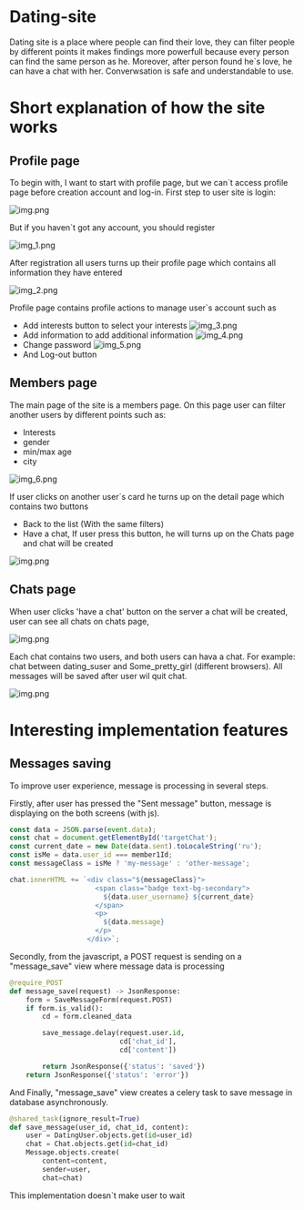 # Dating-site

Dating site is a place where people can find their love, they can filter people by different points 
it makes findings more powerfull because every person can find the same person as he.
Moreover, after person found he`s love, he can have a chat with her. Converwsation is safe and understandable to use.

# Short explanation of how the site works

## Profile page

To begin with, I want to start with profile page, but we can`t access profile page before creation account and log-in.
First step to user site is login:

![img.png](readme_images/img.png)

But if you haven`t got any account, you should register

![img_1.png](readme_images/img_1.png)

After registration all users turns up their profile page which contains all information they have entered

![img_2.png](readme_images/img_2.png)

Profile page contains profile actions to manage user`s account such as 
 
- Add interests button to select your interests
     ![img_3.png](readme_images/img_3.png)
- Add information to add additional information 
     ![img_4.png](readme_images/img_4.png)
- Change password
    ![img_5.png](readme_images/img_5.png)
- And Log-out button


## Members page

The main page of the site is a members page. On this page user can filter another users by different points such as:
- Interests 
- gender
- min/max age
- city

![img_6.png](readme_images/img_6.png)

If user clicks on another user`s card he turns up on the detail page which contains two buttons 
- Back to the list (With the same filters)
- Have a chat, If user press this button, he will turns up on the Chats page and chat will be created

![img.png](readme_images/img_7.png)


## Chats page

When user clicks 'have a chat' button on the server a chat will be created, user can see all chats on chats page, 

![img.png](readme_images/img_8.png)

Each chat contains two users, and both users can hava a chat. For example: chat between dating_suser and Some_pretty_girl (different browsers).
All messages will be saved after user wil quit chat.

![img.png](readme_images/img_9.png)

# Interesting implementation features

## Messages saving

To improve user experience, message is processing in several steps.

Firstly, after user has pressed the "Sent message" button, message is displaying on the both screens (with js).

```javascript
const data = JSON.parse(event.data);
const chat = document.getElementById('targetChat');
const current_date = new Date(data.sent).toLocaleString('ru');
const isMe = data.user_id === member1Id;
const messageClass = isMe ? 'my-message' : 'other-message';

chat.innerHTML += `<div class="${messageClass}">
                     <span class="badge text-bg-secondary">
                       ${data.user_username} ${current_date}
                     </span>
                     <p>
                       ${data.message}
                     </p>
                   </div>`;
```

Secondly, from the javascript, a POST request is sending on a "message_save" view where message data is processing

```python
@require_POST
def message_save(request) -> JsonResponse:
    form = SaveMessageForm(request.POST)
    if form.is_valid():
        cd = form.cleaned_data

        save_message.delay(request.user.id,
                           cd['chat_id'],
                           cd['content'])

        return JsonResponse({'status': 'saved'})
    return JsonResponse({'status': 'error'})
```

And Finally, "message_save" view creates a celery task to save message in database asynchronously.

```python
@shared_task(ignore_result=True)
def save_message(user_id, chat_id, content):
    user = DatingUser.objects.get(id=user_id)
    chat = Chat.objects.get(id=chat_id)
    Message.objects.create(
        content=content,
        sender=user,
        chat=chat)
```

This implementation doesn`t make user to wait
